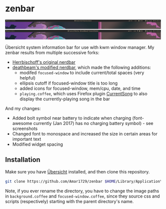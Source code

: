 # zenbar

![Screenshot](screen-nocharge.png)
![Screenshot](screen-charge.png)

Übersicht system information bar for use with kwm window manager. My zenbar results from multiple successive forks:  
* [Herrbischoff's original nerdbar](https://github.com/herrbischoff/nerdbar.widget)
* [deathbeam's modified nerdbar](https://github.com/deathbeam/dotfiles/tree/master/lib/macos/bar.widget), which made the following additions:  
  * modifed `focused-window` to include current/total spaces (very helpful)
  * ellipsis cutoff if focused-window title is too long
  * added icons for focused-window, mem/cpu, date, and time
  * `playing.coffee`, which uses Firefox plugin [CurrentSong](https://addons.mozilla.org/en-us/firefox/addon/currentsong/) to also display the currently-playing song in the bar

And my changes:  
* Added bolt symbol near battery to indicate when charging (font-awesome currently (Jan 2017) has no charging battery symbol) - see screenshots
* Changed font to monospace and increased the size in certain areas for important text
* Modified widget spacing

## Installation

Make sure you have [Übersicht](http://tracesof.net/uebersicht/) installed, and then clone this repository.  

```bash
git clone https://github.com/Amar1729/zenbar $HOME/Library/Application\ Support/Übersicht/widgets/amar-zenbar.widget
```

Note, if you ever rename the directory, you have to change the image paths in `background.coffee` and `focused-window.coffee`, since they source css and scripts (respectively) starting with the parent directory's name.
